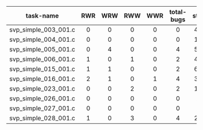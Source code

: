 | task-name | RWR | WRW | RWW | WWR | total-bugs| state | total time(ms) |
| :---: | :---: | :---: | :---: | :---: | :---: | :---: | :---: | 
| svp_simple_003_001.c | 0 | 0 | 0 | 0 | 0 | 459 | 249 |
| svp_simple_004_001.c | 0 | 0 | 0 | 0 | 0 | 134 | 82 |
| svp_simple_005_001.c | 0 | 4 | 0 | 0 | 4 | 579 | 289 |
| svp_simple_006_001.c | 1 | 0 | 1 | 0 | 2 | 495 | 347 |
| svp_simple_015_001.c | 1 | 1 | 0 | 0 | 2 | 612 | 205 |
| svp_simple_016_001.c | 2 | 1 | 0 | 1 | 4 | 316 | 158 |
| svp_simple_023_001.c | 0 | 0 | 2 | 0 | 2 | 129 | 98 |
| svp_simple_026_001.c | 0 | 0 | 0 | 0 | 0 | 20 | 29 |
| svp_simple_027_001.c | 0 | 0 | 0 | 0 | 0 | 27 | 40 |
| svp_simple_028_001.c | 1 | 0 | 3 | 0 | 4 | 255 | 192 |
